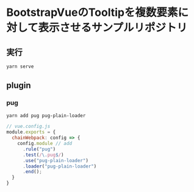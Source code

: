 # BootstrapVueのTooltipを複数要素に対して表示させるサンプルリポジトリ

## 実行

```bash
yarn serve
```

## plugin

### pug

```bash
yarn add pug pug-plain-loader
```

```js
// vue.config.js
module.exports = {
  chainWebpack: config => {
    config.module // add
      .rule("pug")
      .test(/\.pug$/)
      .use("pug-plain-loader")
      .loader("pug-plain-loader")
      .end();
  }
}
```
